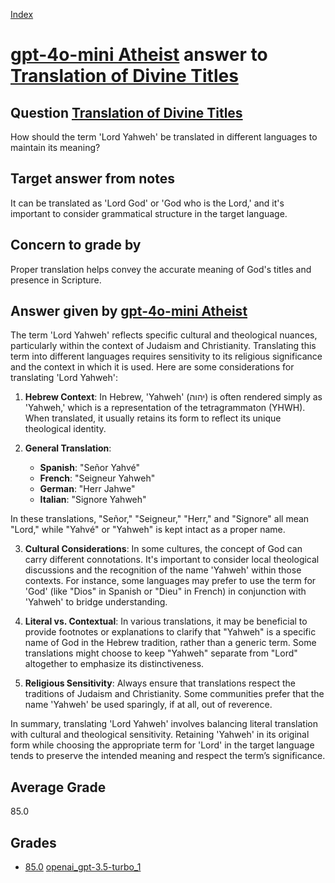 
[Index](../../../index.md)
# [gpt-4o-mini Atheist](../../answering_models/gpt-4o-mini_Atheist.md) answer to [Translation of Divine Titles](../../questions/Translation_of_Divine_Titles.md)

## Question [Translation of Divine Titles](../../questions/Translation_of_Divine_Titles.md)
How should the term 'Lord Yahweh' be translated in different languages to maintain its meaning?

## Target answer from notes
It can be translated as 'Lord God' or 'God who is the Lord,' and it's important to consider grammatical structure in the target language.

## Concern to grade by
Proper translation helps convey the accurate meaning of God's titles and presence in Scripture.

## Answer given by [gpt-4o-mini Atheist](../../answering_models/gpt-4o-mini_Atheist.md)
The term 'Lord Yahweh' reflects specific cultural and theological nuances, particularly within the context of Judaism and Christianity. Translating this term into different languages requires sensitivity to its religious significance and the context in which it is used. Here are some considerations for translating 'Lord Yahweh':

1. **Hebrew Context**: In Hebrew, 'Yahweh' (יהוה) is often rendered simply as 'Yahweh,' which is a representation of the tetragrammaton (YHWH). When translated, it usually retains its form to reflect its unique theological identity.

2. **General Translation**: 
   - **Spanish**: "Señor Yahvé"
   - **French**: "Seigneur Yahweh"
   - **German**: "Herr Jahwe"
   - **Italian**: "Signore Yahweh"

In these translations, "Señor," "Seigneur," "Herr," and "Signore" all mean "Lord," while "Yahvé" or "Yahweh" is kept intact as a proper name.

3. **Cultural Considerations**: In some cultures, the concept of God can carry different connotations. It's important to consider local theological discussions and the recognition of the name 'Yahweh' within those contexts. For instance, some languages may prefer to use the term for 'God' (like "Dios" in Spanish or "Dieu" in French) in conjunction with 'Yahweh' to bridge understanding.

4. **Literal vs. Contextual**: In various translations, it may be beneficial to provide footnotes or explanations to clarify that "Yahweh" is a specific name of God in the Hebrew tradition, rather than a generic term. Some translations might choose to keep "Yahweh" separate from "Lord" altogether to emphasize its distinctiveness.

5. **Religious Sensitivity**: Always ensure that translations respect the traditions of Judaism and Christianity. Some communities prefer that the name 'Yahweh' be used sparingly, if at all, out of reverence.

In summary, translating 'Lord Yahweh' involves balancing literal translation with cultural and theological sensitivity. Retaining 'Yahweh' in its original form while choosing the appropriate term for 'Lord' in the target language tends to preserve the intended meaning and respect the term’s significance.

## Average Grade
85.0

## Grades
 * [85.0](./Translation_of_Divine_Titles_grades/openai_gpt-3.5-turbo_1.md) [openai_gpt-3.5-turbo_1](../../grading_models/openai_gpt-3.5-turbo_1.md)
